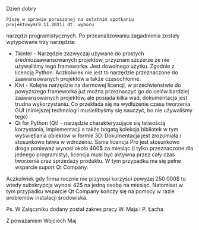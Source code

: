 
Dzień dobry

    Piszę w sprawie poruszonej na ostatnim spotkaniu projektowym(9.11.2021) dt. wyboru
narzędzi programistycznych.
Po przeanalizowaniu zagadnienia zostały wytypowane trzy narzędzia:
* Tkinter - Narzędzie zazwyczaj używane do prostych średniozaawansowanych projektów, przyznam szczerze że nie używaliśmy tego frameworka. Jest dowolnego użytku. Zgodnie z licencją Python. Aczkolwiek nie jest to narzędzie przeznaczone do zaawansowanych projektów a także czasochłonne.
* Kivi  - Kolejne narzędzie na darmowej licencji, w przeciwieństwie do powyższego frameworka już można przeznaczyć go do celów bardziej zaawansowanych projektów, ale posiada kilka wad, dokumentacja jest trudna wykorzystaniu. Co przekłada się na wydłużenie czasu tworzenia GUI (niniejszej technologii musielibyśmy się nauczyć, bo nie używaliśmy tego)
* Qt for Python (Qt) - narzędzie charakteryzujące się łatwością korzystania, implementacji a także bogatą kolekcja bibliotek w tym wyświetlania obiektów w formie 3D. Dokumentacja jest zrozumiała i stosunkowo łatwa w wdrożeniu.
Sama licencja Pro jest stosunkowo droga ponieważ wynosi około 400$ za miesiąc (i tylko przeznaczone dla jednego programisty), licencja musi być aktywna przez cały czas tworzenia oraz sprzedaży produktu. 
W tym przypadku ma się pełne wsparcie suport Qt Company.

Aczkolwiek gdy firma rocznie nie przynosi korzyści powyżej 250 000$ to wtedy subskrypcja wynosi 42$ na jedną osobę na miesiąc. 
Natomiast w tym przypadku wsparcie Qt Company kończy się na pomocy w razie problemów instalacji środowiska.



Ps. W Załączniku dodany został zakres pracy W. Maja i P. Łacha

Z poważaniem
Wojciech Maj



